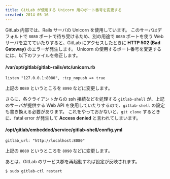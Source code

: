 ```yaml
---
title: GitLab が使用する Unicorn 用のポート番号を変更する
created: 2014-05-16
---
```


GitLab 内部では、Rails サーバの Unicorn を使用しています。
このサーバはデフォルトで `8080` ポートで待ち受けるため、別の用途で `8080` ポートを使う Web サーバを立てていたりすると、GitLab にアクセスしたときに **HTTP 502 (Bad Gateway)** のエラーが発生します。
Unicorn の使用するポート番号を変更するには、以下のファイルを修正します。

#### /var/opt/gitlab/gitlab-rails/etc/unicorn.rb

```
listen "127.0.0.1:8080", :tcp_nopush => true
```

上記の `8080` というところを `8090` などに変更します。

さらに、各クライアントからの ssh 接続などを処理する `gitlab-shell` が、上記のサーバが提供する Web API を使用していたりするので、`gitlab-shell` の設定も書き換える必要があります。
これをやっておかないと、`git clone` するときに、fatal error が発生して **Access denied** と言われてしまいます。

#### /opt/gitlab/embedded/service/gitlab-shell/config.yml

```
gitlab_url: "http://localhost:8080"
```

上記の `8080` というところを `8090` などに変更します。

あとは、GitLab のサービス郡を再起動すれば設定が反映されます。

```
$ sudo gitlab-ctl restart
```

